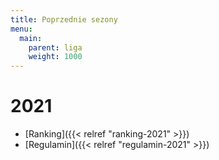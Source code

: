 ```yaml
---
title: Poprzednie sezony
menu:
  main:
    parent: liga
    weight: 1000
---
```


# 2021
  * [Ranking]({{< relref "ranking-2021" >}})
  * [Regulamin]({{< relref "regulamin-2021" >}})
